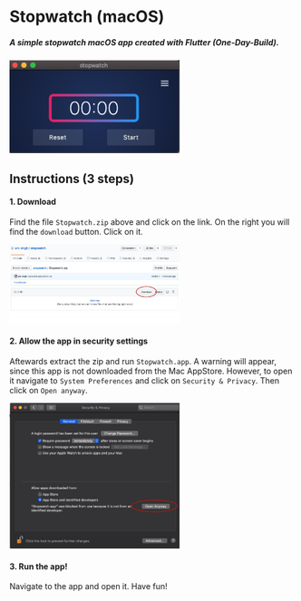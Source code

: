 # Stopwatch (macOS)

##### A simple stopwatch macOS app created with Flutter (One-Day-Build).

<img width="300" src="https://raw.githubusercontent.com/am-singh/stopwatch/master/screenshots/screenshot.png">

## Instructions (3 steps)

#### 1. Download
Find the file `Stopwatch.zip` above and click on the link. On the right you will find the `download` button. Click on it.

<img width="300" src="https://raw.githubusercontent.com/am-singh/stopwatch/master/screenshots/Download.png">

#### 2. Allow the app in security settings
Aftewards extract the zip and run `Stopwatch.app`. A warning will appear, since this app is not downloaded from the Mac AppStore. However, to open it navigate to `System Preferences` and click on `Security & Privacy`. Then click on `Open anyway`.

<img width="300" src="https://raw.githubusercontent.com/am-singh/stopwatch/master/screenshots/Security.png">

#### 3. Run the app!
Navigate to the app and open it. Have fun!
